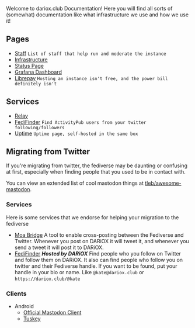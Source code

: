 Welcome to dariox.club Documentation! Here you will find all sorts of (somewhat) documentation like what infrastructure we use and how we use it!

## Pages
- [Staff](Staff.md) `List of staff that help run and moderate the instance`
- [Infrastructure](Infrastructure.md)
- [Status Page](https://status.dariox.club)
- [Grafana Dashboard](https://hydra.kate.pet/grafana/d/zA4m-6cVk/mastodon)
- [Librepay](https://liberapay.com/ktwrd/) `Hosting an instance isn't free, and the power bill definitely isn't`

## Services
- [Relay](https://relay.dariox.club) 
- [FediFinder](https://finder.dariox.club) `Find ActivityPub users from your twitter following/followers`
- [Uptime](https://uptime.kate.pet/status/dariox) `Uptime page, self-hosted in the same box`

## Migrating from Twitter
If you're migrating from twitter, the fediverse may be daunting or confusing at first, especially when finding people that you used to be in contact with.

You can view an extended list of cool mastodon things at [tleb/awesome-mastodon](https://github.com/tleb/awesome-mastodon).

### Services
Here is some services that we endorse for helping your migration to the fediverse
- [Moa Bridge](https://moa.party) A tool to enable cross-posting between the Fediverse and Twitter. Whenever you post on DARiOX it will tweet it, and whenever you send a tweet it will post it to DARiOX.
- [FediFinder](https://finder.dariox.club) ***Hosted by DARiOX*** Find people who you follow on Twitter and follow them on DARiOX. It also can find people who follow you on twitter and their Fediverse handle. If you want to be found, put your handle in your bio or name. Like `@kate@dariox.club` or `https://dariox.club/@kate`

### Clients
- Android
  - [Official Mastodon Client](https://play.google.com/store/apps/details?id=org.joinmastodon.android)
  - [Tuskey](https://play.google.com/store/apps/details?id=com.keylesspalace.tusky)
